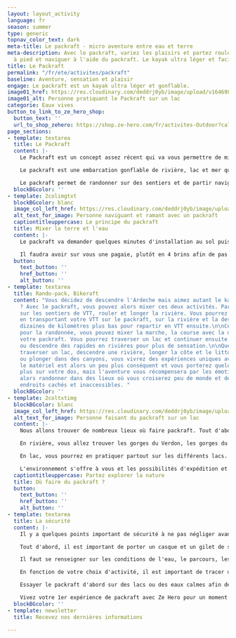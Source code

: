 ```yaml
---
layout: layout_activity
language: fr
season: summer
type: generic
topnav_color_text: dark
meta-title: Le packraft - micro aventure entre eau et terre
meta-description: Avec le packraft, variez les plaisirs et partez rouler en VTT, randonner
  à pied et naviguer à l'aide du packraft. Le kayak ultra léger et facile à gonfler.
title: Le Packraft
permalink: "/fr/ete/activites/packraft"
baseline: Aventure, sensation et plaisir
engage: Le packraft est un kayak ultra léger et gonflable.
image01_href: https://res.cloudinary.com/deddrj0yb/image/upload/v1646983748/website/summer/paxson-woelber-4RD_ixJIJUI-unsplash_1.jpg
image01_alt: Personne pratiquant le Packraft sur un lac
categorie: Eaux vives
button_to_link_to_ze_hero_shop:
  button_text: ''
  url_to_shop_zehero: https://shop.ze-hero.com/fr/activites-Outdoor?calessonstype=all&catypegenderlistsummer=all&calessonsactivitytype=all&start-date=
page_sections:
- template: textarea
  title: Le Packraft
  content: |-
    Le Packraft est un concept assez récent qui va vous permettre de mixer plusieurs disciplines pour des micros aventures en eaux vives. Vous pourrez en une journée rouler en [VTT](https://www.ze-hero.com/fr/ete/activites/vtt), ou [randonner à pied](https://www.ze-hero.com/fr/ete/activites/randonnee-montagne), et pagayer en packraft. Une nouvelle discipline, une nouvelle activité qui permet d'en mixer plusieurs et de vivre des itinéraires uniques. Que ce soit en eau calme ou en eau vive, vous pourrez pratiquer le packraft.

    Le packraft est une embarcation gonflable de rivière, lac et mer qui ressemble au kayak. Il est très léger (de 2kg à 6kg pour les doubles sièges) et très compact (il se range dans un sac à dos ou une sacoche de selle de vélo) et se gonfle en 5 minutes avec son sac de glonflage. Il se dégonfle également très facilement et rapidement pour se ranger directement dans son sac ultra-compact. Vous pourrez alors le mettre dans votre sac de randonnée. Il est très facile d'utilisation et ne demande pas d'avoir une pratique accrue du kayak pour pouvoir le maîtriser. Par sa taille et son volume, il sera très facilement maniable et sera très stable.

    Le packraft permet de randonner sur des sentiers et de partir naviguer sur une rivière pour atterrir plus bas et continuer son périple. Vous pouvez également le faire en VTT, de quoi combiner des disciplines et mixer ses aventures.
  blockBGcolor: ''
- template: 2colimgtxt
  blockBGcolor: blanc
  image_col_left_href: https://res.cloudinary.com/deddrj0yb/image/upload/v1646983786/website/summer/patrick-hendry-deujpAw_I2E-unsplash.jpg
  alt_text_for_image: Personne naviguant et ramant avec un packraft
  captiontitleuppercase: Le principe du packraft
  title: Mixer la terre et l'eau
  content: |-
    Le packraft va demander quelques minutes d'installation au sol puis quelques minutes de gonflage. Le gonflage se fait avec un sac en toile par transfert d’air ce qui permet d'aller beaucoup plus vite. Vous pouvez ensuite mettre votre matériel dans le packraft dans des poches zippées ou dans des sacs étanches attaché à l'intérieur. Il est donc également possible d'y fixer sur le devant du packraft votre VTT ou des skis ou autre matériel. Bien sûr en fonction de la pratique et de son utilisation, vous trouverez différents packraft. Certains seront ultralight et donc pour faire de simple traversée. Ensuite on va retrouver des modèles d'eaux vives, des modèles d'expéditions et des modèles doubles.

    Il faudra avoir sur vous une pagaie, plutôt en 4 brins afin de pas être encombré. Il est fortement conseillé d'avoir un casque ainsi qu'un gilet de sauvetage. En fonction du packraft vous pouvez également avoir une jupe pour vous protéger de l'eau et ne pas être mouillé. En fonction de la météo et de la saison, il faudra également s'équiper avec des vêtements plus chaud, imperméables, des gants etc.
  button:
    text_button: ''
    href_button: ''
    alt_button: ''
- template: textarea
  title: Rando-pack, Bikeraft
  content: "Vous décidez de descendre l'Ardeche mais aimez autant le kayak et le VTT
    ? Avec le packraft, vous pouvez alors mixer ces deux activités. Partez alors rouler
    sur les sentiers de VTT, rouler et longer la rivière. Vous pourrez ensuite partir,
    en transportant votre VTT sur le packraft, sur la rivière et la descendre quelques
    dizaines de kilomètres plus bas pour repartir en VTT ensuite.\n\nCela est identique
    pour la randonnée, vous pouvez mixer la marche, la course avec la descente sur
    votre packraft. Vous pourrez traverser un lac et continuer ensuite votre trek
    ou descendre des rapides en rivières pour plus de sensation.\n\nQue ce soit pour
    traverser un lac, descendre une rivière, longer la côte et le littoral sur mer
    ou plonger dans des canyons, vous vivrez des expériences uniques avec le packraft.\n\nCertes
    le matériel est alors un peu plus conséquent et vous porterez quelques kilos en
    plus sur votre dos, mais l'aventure vous récompensera par les émotions vécues.\n\nPartez
    alors randonner dans des lieux où vous croiserez peu de monde et découvrirez des
    endroits cachés et inaccessibles. "
  blockBGcolor: ''
- template: 2coltxtimg
  blockBGcolor: blanc
  image_col_left_href: https://res.cloudinary.com/deddrj0yb/image/upload/v1646983748/website/summer/paxson-woelber-4RD_ixJIJUI-unsplash.jpg
  alt_text_for_image: Personne faisant du packraft sur un lac
  content: |-
    Nous allons trouver de nombreux lieux où faire packraft. Tout d'abord vous pourrez en faire sur la mer facilement en longeant le littoral. Par exemple, vous traversez le massif de l'Esterel à pied ou VTT en partant de Théoule-sur-mer et arrivant à Anthéor. Puis vous revenez en longeant la côte, de quoi profiter d'un milieu naturel exceptionnel.

    En rivière, vous allez trouver les gorges du Verdon, les gorges du Tarn, les gorges de l'Ardeche. Il y a bien d'autres rivières où vous pourrez également en pratiquer. Il faudra se renseigner sur les conditions de navigation et savoir également les différentes classes des rapides pour votre sécurité.

    En lac, vous pourrez en pratiquer partout sur les différents lacs. Que ce soit pour les longer, les traverser, vous pourrez naviguer facilement.

    L'environnement s'offre à vous et les possibilités d'expédition et d'aventure s'élargissent.
  captiontitleuppercase: Partez explorer la nature
  title: Où faire du packraft ?
  button:
    text_button: ''
    href_button: ''
    alt_button: ''
- template: textarea
  title: La sécurité
  content: |-
    Il y a quelques points important de sécurité à ne pas négliger avant de partir faire du packraft.

    Tout d'abord, il est important de porter un casque et un gilet de sauvetage surtout si vous être en rivière. Il faut également des vêtements adaptés à la pratique surtout si l'eau est fraîche.

    Il faut se renseigner sur les conditions de l'eau, le parcours, les classes des rapides, la météo et toutes les informations importantes liées à l'environnement.

    En fonction de votre choix d'activité, il est important de tracer un itinéraire et de savoir également, une fois sur l'eau, où vous en êtes. Ne prenez pas de risque en partant sur des rapides trop difficiles et dangereux.

    Essayer le packraft d'abord sur des lacs ou des eaux calmes afin de comprendre correctement comment vous mettre, comment bien pagayer et vous tenir dessus.

    Vivez votre 1er expérience de packraft avec Ze Hero pour un moment riche en émotion et de découverte. Partez vivre une micro-aventure toute nouvelle pour des moments uniques.
  blockBGcolor: ''
- template: newsletter
  title: Recevez nos dernières informations

---
```

